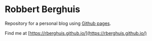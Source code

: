 # Robbert Berghuis
Repository for a personal blog using [Github pages](https://github.com/skills/github-pages).

Find me at [https://rberghuis.github.io/](https://rberghuis.github.io/)
